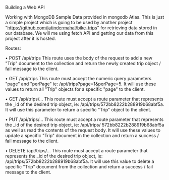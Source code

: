 Building a Web API

Working with MongoDB Sample Data provided in mongodb Atlas. This is just a simple project which is going to be used by another project "https://github.com/jatindermahal/bike-trips" for retrieving data stored in our database. We will me using fetch API and getting our data from this project after it is hosted.



Routes:

• POST /api/trips This route uses the body of the request to add a new "Trip" document to the collection and return the newly created trip object / fail message to the client.

• GET /api/trips This route must accept the numeric query parameters "page" and "perPage" ie: /api/trips?page=1&perPage=5. It will use these values to return all "Trip" objects for a specific "page" to the client.

• GET /api/trips/… This route must accept a route parameter that represents the _id of the desired trip object, ie: /api/trips/572bb8222b288919b68abf5a. It will use this parameter to return a specific "Trip" object to the client.

• PUT /api/trips/… This route must accept a route parameter that represents the _id of the desired trip object, ie: /api/trips/ 572bb8222b288919b68abf5a as well as read the contents of the request body. It will use these values to update a specific "Trip" document in the collection and return a success / fail message to the client.

• DELETE /api/trips/… This route must accept a route parameter that represents the _id of the desired trip object, ie: /api/trips/572bb8222b288919b68abf5a. It will use this value to delete a specific "Trip" document from the collection and return a success / fail message to the client.
